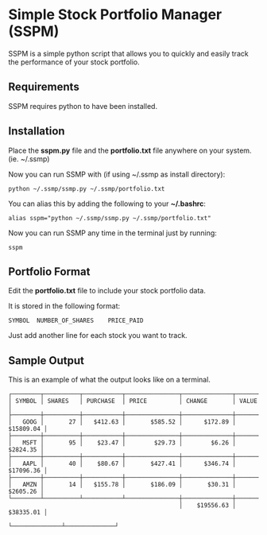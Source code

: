 # Simple Stock Portfolio Manager (SSPM)

SSPM is a simple python script that allows you to quickly and easily track the performance of your stock portfolio.

## Requirements

SSPM requires python to have been installed.

## Installation 

Place the **sspm.py** file and the **portfolio.txt** file anywhere on your system. (ie. ~/.ssmp)

Now you can run SSMP with (if using ~/.ssmp as install directory):

	python ~/.ssmp/ssmp.py ~/.ssmp/portfolio.txt

You can alias this by adding the following to your **~/.bashrc**:

	alias sspm="python ~/.ssmp/ssmp.py ~/.ssmp/portfolio.txt"

Now you can run SSMP any time in the terminal just by running:

	sspm

## Portfolio Format

Edit the **portfolio.txt** file to include your stock portfolio data.

It is stored in the following format:

	SYMBOL	NUMBER_OF_SHARES	PRICE_PAID

Just add another line for each stock you want to track.

## Sample Output

This is an example of what the output looks like on a terminal.

	┌────────┬──────────┬───────────┬───────────────┬──────────────┬──────────────┐ 
	│ SYMBOL │ SHARES   │ PURCHASE  │ PRICE         │ CHANGE       │ VALUE        │ 
	├────────┼──────────┼───────────┼───────────────┼──────────────┼──────────────┤ 
	│   GOOG │       27 │   $412.63 │       $585.52 │      $172.89 │    $15809.04 │ 
	├────────┼──────────┼───────────┼───────────────┼──────────────┼──────────────┤ 
	│   MSFT │       95 │    $23.47 │        $29.73 │        $6.26 │     $2824.35 │ 
	├────────┼──────────┼───────────┼───────────────┼──────────────┼──────────────┤ 
	│   AAPL │       40 │    $80.67 │       $427.41 │      $346.74 │    $17096.36 │ 
	├────────┼──────────┼───────────┼───────────────┼──────────────┼──────────────┤ 
	│   AMZN │       14 │   $155.78 │       $186.09 │       $30.31 │     $2605.26 │ 
	└────────┴──────────┴───────────┴───────────────┼──────────────┼──────────────┤ 
	                                                │    $19556.63 │    $38335.01 │ 
	                                                └──────────────┴──────────────┘ 

